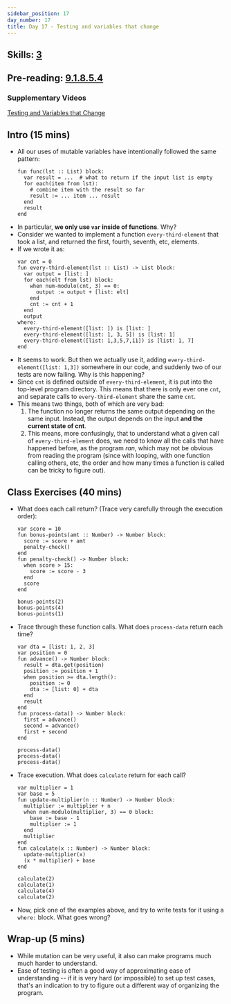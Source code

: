 ```yaml
---
sidebar_position: 17
day_number: 17
title: Day 17 - Testing and variables that change
---
```


## Skills: [3](</skills/#(3)>)

## Pre-reading: [9.1.8.5.4](<%7B%7BDCIC_DOMAIN%7D%7D/intro-python.html#(part._.Testing_and_variables_that_can_change)>)

### Supplementary Videos

[Testing and Variables that Change](https://northeastern.hosted.panopto.com/Panopto/Pages/Viewer.aspx?id=f381ed47-632d-46e7-ab56-b35b01782146)

## Intro (15 mins)

- All our uses of mutable variables have intentionally followed the same pattern:
  ```pyret
  fun func(lst :: List) block:
    var result = ...  # what to return if the input list is empty
    for each(item from lst):
      # combine item with the result so far
      result := ... item ... result
    end
    result
  end
  ```
- In particular, **we only use `var` inside of functions**. Why?
- Consider we wanted to implement a function `every-third-element` that took a
  list, and returned the first, fourth, seventh, etc, elements.
- If we wrote it as:
  ```pyret
  var cnt = 0
  fun every-third-element(lst :: List) -> List block:
    var output = [list: ]
    for each(elt from lst) block:
      when num-modulo(cnt, 3) == 0:
        output := output + [list: elt]
      end
      cnt := cnt + 1
    end
    output
  where:
    every-third-element([list: ]) is [list: ]
    every-third-element([list: 1, 3, 5]) is [list: 1]
    every-third-element([list: 1,3,5,7,11]) is [list: 1, 7]
  end
  ```
- It seems to work. But then we actually use it, adding
  `every-third-element([list: 1,3])` somewhere in our code, and suddenly two of
  our tests are now failing. Why is this happening?
- Since `cnt` is defined outside of `every-third-element`, it is put into the
  top-level program directory. This means that there is only ever one `cnt`,
  and separate calls to `every-third-element` share the same `cnt`.
- This means two things, both of which are very bad:
  1. The function no longer returns the same output depending on the same input.
     Instead, the output depends on the input **and the current state of cnt**.
  2. This means, more confusingly, that to understand what a given call of
     `every-third-element` does, we need to know all the calls that have
     happened before, as the program _ran_, which may not be obvious from
     reading the program (since with looping, with one function calling others,
     etc, the order and how many times a function is called can be tricky to
     figure out).

## Class Exercises (40 mins)

- What does each call return? (Trace very carefully through the execution order):

  ```pyret
  var score = 10
  fun bonus-points(amt :: Number) -> Number block:
    score := score + amt
    penalty-check()
  end
  fun penalty-check() -> Number block:
    when score > 15:
      score := score - 3
    end
    score
  end

  bonus-points(2)
  bonus-points(4) 
  bonus-points(1)
  ```

- Trace through these function calls. What does `process-data` return each time?

  ```pyret
  var dta = [list: 1, 2, 3]
  var position = 0
  fun advance() -> Number block:
    result = dta.get(position)
    position := position + 1
    when position >= dta.length():
      position := 0
      dta := [list: 0] + dta
    end
    result
  end
  fun process-data() -> Number block:
    first = advance()
    second = advance()
    first + second
  end

  process-data()
  process-data()
  process-data()
  ```

- Trace execution. What does `calculate` return for each call?

  ```pyret
  var multiplier = 1
  var base = 5
  fun update-multiplier(n :: Number) -> Number block:
    multiplier := multiplier + n
    when num-modulo(multiplier, 3) == 0 block:
      base := base - 1
      multiplier := 1
    end
    multiplier
  end
  fun calculate(x :: Number) -> Number block:
    update-multiplier(x)
    (x * multiplier) + base
  end

  calculate(2)
  calculate(1)
  calculate(4)
  calculate(2)
  ```

- Now, pick one of the examples above, and try to write tests for it using a `where:` block. What goes wrong?

## Wrap-up (5 mins)

- While mutation can be very useful, it also can make programs much much harder to understand.
- Ease of testing is often a good way of approximating ease of understanding -- if it is very hard (or impossible) to set up test cases, that's an indication to try to figure out a different way of organizing the program.
